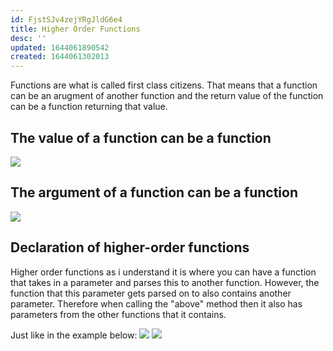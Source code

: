 ```yaml
---
id: FjstSJv4zejYRgJldG6e4
title: Higher Order Functions
desc: ''
updated: 1644061890542
created: 1644061302013
---
```

Functions are what is called first class citizens. That means that a function can be an arugment of another function and the return value of the function can be a function returning that value. 

## The value of a function can be a function
![](/assets/images/2022-02-05-12-44-55.png)

## The argument of a function can be a function
![](/assets/images/2022-02-05-12-45-38.png)

## Declaration of higher-order functions
Higher order functions as i understand it is where you can have a function that takes in a parameter and parses this to another function. However, the function that this parameter gets parsed on to also contains another parameter. Therefore when calling the "above" method then it also has parameters from the other functions that it contains.

Just like in the example below:
![](/assets/images/2022-02-05-12-51-07.png)
![](/assets/images/2022-02-05-12-51-23.png)